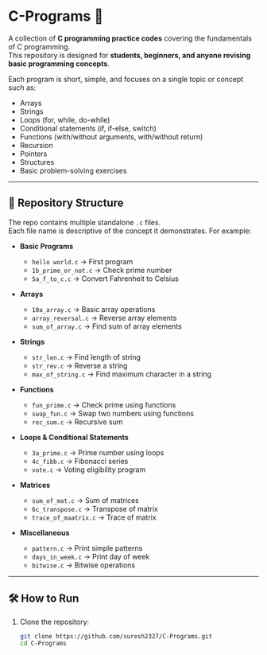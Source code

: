 # C-Programs 🚀

A collection of **C programming practice codes** covering the fundamentals of C programming.  
This repository is designed for **students, beginners, and anyone revising basic programming concepts**.  

Each program is short, simple, and focuses on a single topic or concept such as:
- Arrays
- Strings
- Loops (for, while, do-while)
- Conditional statements (if, if-else, switch)
- Functions (with/without arguments, with/without return)
- Recursion
- Pointers
- Structures
- Basic problem-solving exercises

---

## 📂 Repository Structure

The repo contains multiple standalone `.c` files.  
Each file name is descriptive of the concept it demonstrates. For example:

- **Basic Programs**
  - `hello world.c` → First program
  - `1b_prime_or_not.c` → Check prime number
  - `5a_f_to_c.c` → Convert Fahrenheit to Celsius

- **Arrays**
  - `10a_array.c` → Basic array operations
  - `array_reversal.c` → Reverse array elements
  - `sum_of_array.c` → Find sum of array elements

- **Strings**
  - `str_len.c` → Find length of string
  - `str_rev.c` → Reverse a string
  - `max_of_string.c` → Find maximum character in a string

- **Functions**
  - `fun_prime.c` → Check prime using functions
  - `swap_fun.c` → Swap two numbers using functions
  - `rec_sum.c` → Recursive sum

- **Loops & Conditional Statements**
  - `3a_prime.c` → Prime number using loops
  - `4c_fibb.c` → Fibonacci series
  - `vote.c` → Voting eligibility program

- **Matrices**
  - `sum_of_mat.c` → Sum of matrices
  - `6c_transpose.c` → Transpose of matrix
  - `trace_of_maatrix.c` → Trace of matrix

- **Miscellaneous**
  - `pattern.c` → Print simple patterns
  - `days_in_week.c` → Print day of week
  - `bitwise.c` → Bitwise operations

---

## 🛠 How to Run

1. Clone the repository:
   ```bash
   git clone https://github.com/suresh2327/C-Programs.git
   cd C-Programs
